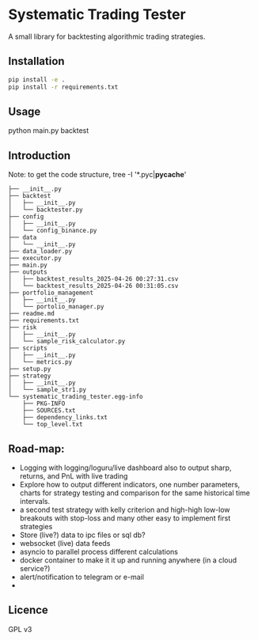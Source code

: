 # Systematic Trading Tester

A small library for backtesting algorithmic trading strategies.

## Installation

```bash
pip install -e .
pip install -r requirements.txt
```

## Usage

python main.py backtest

## Introduction
Note: to get the code structure, tree -I '*.pyc|__pycache__'

```.
├── __init__.py
├── backtest
│   ├── __init__.py
│   └── backtester.py
├── config
│   ├── __init__.py
│   └── config_binance.py
├── data
│   └── __init__.py
├── data_loader.py
├── executor.py
├── main.py
├── outputs
│   ├── backtest_results_2025-04-26 00:27:31.csv
│   └── backtest_results_2025-04-26 00:31:05.csv
├── portfolio_management
│   ├── __init__.py
│   └── portolio_manager.py
├── readme.md
├── requirements.txt
├── risk
│   ├── __init__.py
│   └── sample_risk_calculator.py
├── scripts
│   ├── __init__.py
│   └── metrics.py
├── setup.py
├── strategy
│   ├── __init__.py
│   └── sample_str1.py
└── systematic_trading_tester.egg-info
    ├── PKG-INFO
    ├── SOURCES.txt
    ├── dependency_links.txt
    └── top_level.txt
```

## Road-map:
- Logging with logging/loguru/live dashboard also to output sharp, returns, and PnL with live trading
- Explore how to output different indicators, one number parameters, charts for strategy testing and comparison for the same historical time intervals.
- a second test strategy with kelly criterion and high-high low-low breakouts with stop-loss and many other easy to implement first strategies
- Store (live?) data to ipc files or sql db?
- websocket (live) data feeds
- asyncio to parallel process different calculations
- docker container to make it it up and running anywhere (in a cloud service?)
- alert/notification to telegram or e-mail
- 

## Licence

GPL v3